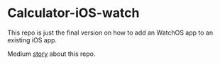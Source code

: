 # Calculator-iOS-watch

This repo is just the final version on how to add an WatchOS app to an existing iOS app.

Medium [story](https://medium.com/@tiagosanto/add-an-watchos-app-to-an-existing-ios-app-d03b5a023b51) about this repo.


